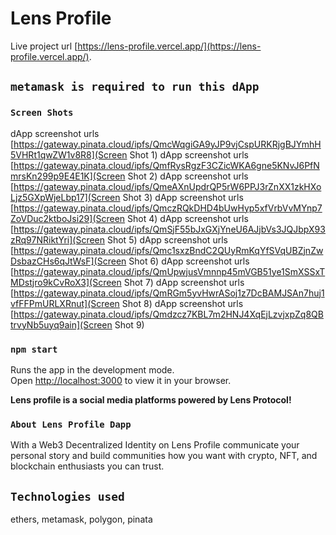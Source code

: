 # Lens Profile 

Live project url [https://lens-profile.vercel.app/](https://lens-profile.vercel.app/).

## `metamask is required to run this dApp`

### `Screen Shots`

dApp screenshot urls [https://gateway.pinata.cloud/ipfs/QmcWqgiGA9yJP9vjCspURKRjgBJYmhH5VHRt1qwZW1v8R8](Screen Shot 1)
dApp screenshot urls [https://gateway.pinata.cloud/ipfs/QmfRysRgzF3CZicWKA6gne5KNvJ6PfNmrsKn299p9E4E1K](Screen Shot 2)
dApp screenshot urls [https://gateway.pinata.cloud/ipfs/QmeAXnUpdrQP5rW6PPJ3rZnXX1zkHXoLjz5GXpWjeLbp17](Screen Shot 3)
dApp screenshot urls [https://gateway.pinata.cloud/ipfs/QmczRQkDHD4bUwHyp5xfVrbVvMYnp7ZoVDuc2ktboJsi29](Screen Shot 4)
dApp screenshot urls [https://gateway.pinata.cloud/ipfs/QmSjF55bJxGXjYneU6AJjbVs3JQJbpX93zRq97NRiktYri](Screen Shot 5)
dApp screenshot urls [https://gateway.pinata.cloud/ipfs/Qmc1sxzBndC2QUyRmKqYfSVqUBZjnZwDsbazCHs6qJtWsF](Screen Shot 6)
dApp screenshot urls [https://gateway.pinata.cloud/ipfs/QmUpwjusVmnnp45mVGB51ye1SmXSSxTMDstjro9kCvRoX3](Screen Shot 7)
dApp screenshot urls [https://gateway.pinata.cloud/ipfs/QmRGm5yvHwrASoj1z7DcBAMJSAn7huj1vfFFPmURLXRnut](Screen Shot 8)
dApp screenshot urls [https://gateway.pinata.cloud/ipfs/Qmdzcz7KBL7m2HNJ4XqEjLzvjxpZq8QBtrvyNb5uyq9ain](Screen Shot 9)

### `npm start`

Runs the app in the development mode.\
Open [http://localhost:3000](http://localhost:3000) to view it in your browser.


**Lens profile is a social media platforms powered by Lens Protocol!**

### `About Lens Profile Dapp`

With a Web3 Decentralized Identity on Lens Profile communicate your personal story and build communities how you want with crypto, NFT, and blockchain enthusiasts you can trust.


## `Technologies used`

ethers, metamask, polygon, pinata


